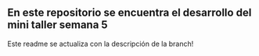 ## En este repositorio se encuentra el desarrollo del mini taller semana 5
Este readme se actualiza con la descripción de la branch!